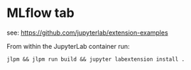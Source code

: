 # MLflow tab

see: https://github.com/jupyterlab/extension-examples

From within the JupyterLab container run:
```
jlpm && jlpm run build && jupyter labextension install .
```